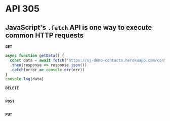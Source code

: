 # API 305 
## JavaScript's `.fetch` API is one way to execute common HTTP requests

**`GET`**
```javascript
async function getData() {
  const data = await fetch('https://sj-demo-contacts.herokuapp.com/contacts?auth=5x76') 
  .then(response => response.json())
  .catch(error => console.err(err))
}
console.log(data)
```
**`DELETE`**
```javascript

```
**`POST`**
```javascript

```
**`PUT`**
```javascript

```